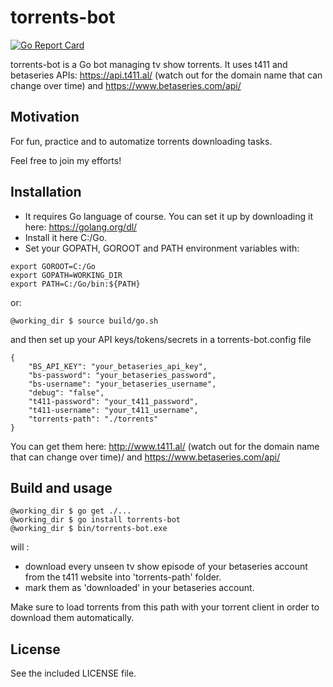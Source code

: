 # torrents-bot

[![Go Report Card](https://goreportcard.com/badge/github.com/dns-gh/torrents-bot)](https://goreportcard.com/report/github.com/dns-gh/torrents-bot)

torrents-bot is a Go bot managing tv show torrents. It uses t411 and betaseries APIs: https://api.t411.al/ (watch out for the domain name that can change over time) and https://www.betaseries.com/api/

## Motivation

For fun, practice and to automatize torrents downloading tasks.

Feel free to join my efforts!

## Installation

- It requires Go language of course. You can set it up by downloading it here: https://golang.org/dl/
- Install it here C:/Go.
- Set your GOPATH, GOROOT and PATH environment variables with:

```
export GOROOT=C:/Go
export GOPATH=WORKING_DIR
export PATH=C:/Go/bin:${PATH}
```

or:

```
@working_dir $ source build/go.sh
```

and then set up your API keys/tokens/secrets in a torrents-bot.config file

```
{
    "BS_API_KEY": "your_betaseries_api_key",
    "bs-password": "your_betaseries_password",
    "bs-username": "your_betaseries_username",
    "debug": "false",
    "t411-password": "your_t411_password",
    "t411-username": "your_t411_username",
    "torrents-path": "./torrents"
}
```

You can get them here: http://www.t411.al/ (watch out for the domain name that can change over time)/ and https://www.betaseries.com/api/

## Build and usage

```
@working_dir $ go get ./...
@working_dir $ go install torrents-bot
@working_dir $ bin/torrents-bot.exe
```
will :

- download every unseen tv show episode of your betaseries account from the t411 website into 'torrents-path' folder.
- mark them as 'downloaded' in your betaseries account.

Make sure to load torrents from this path with your torrent client in order to download them automatically.

## License

See the included LICENSE file.